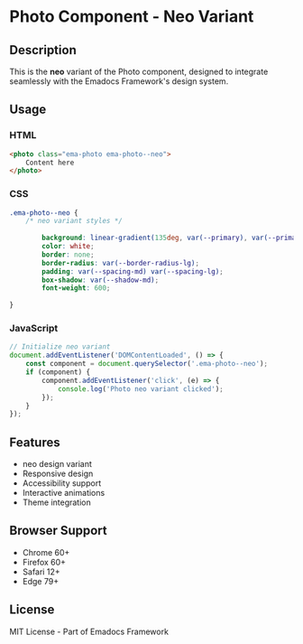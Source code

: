 # Photo Component - Neo Variant

## Description
This is the **neo** variant of the Photo component, designed to integrate seamlessly with the Emadocs Framework's design system.

## Usage

### HTML
```html
<photo class="ema-photo ema-photo--neo">
    Content here
</photo>
```

### CSS
```css
.ema-photo--neo {
    /* neo variant styles */
    
        background: linear-gradient(135deg, var(--primary), var(--primary-dark));
        color: white;
        border: none;
        border-radius: var(--border-radius-lg);
        padding: var(--spacing-md) var(--spacing-lg);
        box-shadow: var(--shadow-md);
        font-weight: 600;
    
}
```

### JavaScript
```javascript
// Initialize neo variant
document.addEventListener('DOMContentLoaded', () => {
    const component = document.querySelector('.ema-photo--neo');
    if (component) {
        component.addEventListener('click', (e) => {
            console.log('Photo neo variant clicked');
        });
    }
});
```

## Features
- neo design variant
- Responsive design
- Accessibility support
- Interactive animations
- Theme integration

## Browser Support
- Chrome 60+
- Firefox 60+
- Safari 12+
- Edge 79+

## License
MIT License - Part of Emadocs Framework
